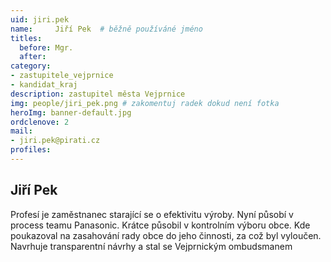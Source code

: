 ```yaml
---
uid: jiri.pek
name:     Jiří Pek 	# běžně používáné jméno
titles:
  before: Mgr.
  after:
category:
- zastupitele_vejprnice
- kandidat_kraj
description: zastupitel města Vejprnice
img: people/jiri_pek.png # zakomentuj radek dokud není fotka
heroImg: banner-default.jpg
ordclenove: 2
mail:
- jiri.pek@pirati.cz
profiles:
---
```


## Jiří Pek

Profesí je zaměstnanec starající se o efektivitu výroby. Nyní působí v process teamu Panasonic. Krátce působil v kontrolním výboru obce. Kde poukazoval na zasahování rady obce do jeho činnosti, za což byl vyloučen.
Navrhuje transparentní návrhy a stal se Vejprnickým ombudsmanem
